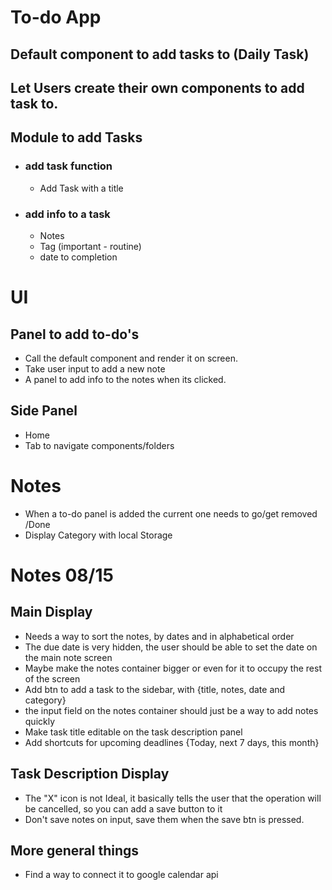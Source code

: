 # To-do App
## Default component to add tasks to (Daily Task)
## Let Users create their own components to add task to. 

## Module to add Tasks
- ### add task function 
    - Add Task with a title
- ### add info to a task
    - Notes
    - Tag (important - routine)
    - date to completion

# UI
## Panel to add to-do's 
  - Call the default component and render it on screen. 
  - Take user input to add a new note
  - A panel to add info to the notes when its clicked. 
  
## Side Panel
  - Home
  - Tab to navigate components/folders

# Notes
- When a to-do panel is added the current one needs to go/get removed /Done
- Display Category with local Storage 

# Notes 08/15
## Main Display
- Needs a way to sort the notes, by dates and in alphabetical order
- The due date is very hidden, the user should be able to set the date on the main note screen 
- Maybe make the notes container bigger or even for it to occupy the rest of the screen
- Add btn to add a task to the sidebar, with {title, notes, date and category}
- the input field on the notes container should just be a way to add notes quickly
- Make task title editable on the task description panel
- Add shortcuts for upcoming deadlines {Today, next 7 days, this month}
## Task Description Display 
- The "X" icon is not Ideal, it basically tells the user that the operation will be cancelled, so you can add a save button to it
- Don't save notes on input, save them when the save btn is pressed. 
## More general things
- Find a way to connect it to google calendar api

 